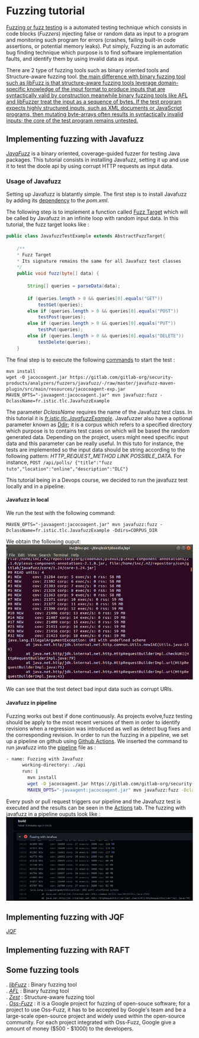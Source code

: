 # Fuzzing tutorial

[Fuzzing or fuzz testing](https://en.wikipedia.org/wiki/Fuzzing) is a automated testing technique which consists in code blocks (*Fuzzers*) injecting false or random data as input to a program and monitoring such program for errors (crashes, failing built-in code assertions, or potential memory leaks). Put simply, Fuzzing is an automatic bug finding technique which purpose is to find software implementation faults, and identify them by using invalid data as input.

There are 2 type of fuzzing tools such as binary oriented tools and Structure-aware fuzzing tool. [the main difference with binary fuzzing tool such as libFuzz is that structure-aware fuzzing tools leverage domain-specific knowledge of the input format to produce inputs that are syntactically valid by construction meanwhile binary fuzzing tools like AFL and libFuzzer treat the input as a sequence of bytes. If the test program expects highly structured inputs, such as XML documents or JavaScript programs, then mutating byte-arrays often results in syntactically invalid inputs; the core of the test program remains untested.](https://github.com/rohanpadhye/jqf#what-is-structure-aware-fuzzing) 

## Implementing fuzzing with Javafuzz
[*JavaFuzz*](https://gitlab.com/gitlab-org/security-products/analyzers/fuzzers/javafuzz) is a binary oriented, coverage-guided fuzzer for testing Java packages.
This tutorial consists in installing Javafuzz, setting it up and use it to test the doole api by using corrupt HTTP requests as input data.

### Usage of Javafuzz
Setting up Javafuzz is blatantly simple.
The first step is to install Javafuzz by adding its [dependency](https://gitlab.com/gitlab-org/security-products/analyzers/fuzzers/javafuzz#installing) to the *pom.xml*.

The following step is to implement a function called [Fuzz Target](https://gitlab.com/gitlab-org/security-products/analyzers/fuzzers/javafuzz#fuzz-target) which will be called by Javafuzz in an infinite loop with random input data. In this tutorial, the fuzz target looks like :
```Java
public class JavafuzzTestExample extends AbstractFuzzTarget{

	/**
	* Fuzz Target
	* Its signature remains the same for all Javafuzz test classes
	*/
    public void fuzz(byte[] data) {

        String[] queries = parseData(data);

        if (queries.length > 0 && queries[0].equals("GET"))
            testGet(queries);
        else if (queries.length > 0 && queries[0].equals("POST"))
            testPost(queries);
        else if (queries.length > 0 && queries[0].equals("PUT"))
            testPut(queries);
        else if (queries.length > 0 && queries[0].equals("DELETE"))
            testDelete(queries);
    }
```

The final step is to execute the following [commands](https://gitlab.com/gitlab-org/security-products/analyzers/fuzzers/javafuzz#running) to start the test :
```
mvn install
wget -O jacocoagent.jar https://gitlab.com/gitlab-org/security-products/analyzers/fuzzers/javafuzz/-/raw/master/javafuzz-maven-plugin/src/main/resources/jacocoagent-exp.jar
MAVEN_OPTS="-javaagent:jacocoagent.jar" mvn javafuzz:fuzz -DclassName=fr.istic.tlc.JavafuzzExample
```
The parameter *DclassName* requires the name of the Javafuzz test class. In this tutorial it is [*fr.istic.tlc.JavafuzzExample*](https://github.com/KomInc/doodle/blob/oss-fuzz-tuto/api/src/test/java/fr/istic/tlc/JavafuzzTestExample.java).
Javafuzzer also have a optional parameter known as [Ddir](https://gitlab.com/gitlab-org/security-products/analyzers/fuzzers/javafuzz#corpus); it is a corpus which refers to a specified directory which purpose is to contains test cases on which will be based the random generated data. Depending on the project, users might need specific input data and this parameter can be really useful. In this tuto for instance, the tests are implemented so the input data should be string according to the following pattern: *HTTP_REQUEST_METHOD LINK POSSIBLE_DATA*. For instance, ```POST /api/polls/ {"title":"fuzz tuto","location":"online","description":"DLC"}```

This tutorial being in a Devops course, we decided to run the javafuzz test locally and in a pipeline.

#### Javafuzz in local
We run the test with the following command:
```
MAVEN_OPTS="-javaagent:jacocoagent.jar" mvn javafuzz:fuzz -DclassName=fr.istic.tlc.JavafuzzExample -Ddirs=CORPUS_DIR
```
We obtain the following ouput:
![Alt Image text](api/src/main/resources/images/javafuzz_local_result.png?raw=true "Javafuzz in local ouput")

We can see that the test detect bad input data such as corrupt URIs.

#### Javafuzz in pipeline
Fuzzing works out best if done continuously. As projects evolve,fuzz testing should be apply to the most recent versions of them in order to identify revisions when a regression was introduced as well as detect bug fixes and the corresponding revision.
In order to run the fuzzing in a pipeline, we set up a pipeline on github using [Github Actions](https://github.com/features/actions). We inserted the command to run javafuzz into the [pipeline](https://github.com/KomInc/doodle/blob/oss-fuzz-tuto/.github/workflows/ci.yml) file as :
```bash
- name: Fuzzing with Javafuzz
      working-directory: ./api
      run: |
        mvn install
        wget -O jacocoagent.jar https://gitlab.com/gitlab-org/security-products/analyzers/fuzzers/javafuzz/-/raw/master/javafuzz-maven-plugin/src/main/resources/jacocoagent-exp.jar
        MAVEN_OPTS="-javaagent:jacocoagent.jar" mvn javafuzz:fuzz -DclassName=fr.istic.tlc.JavafuzzTestExample -Ddirs=CORPUS_DIR
```

Every push or pull request triggers our pipeline and the Javafuzz test is executed and the results can be seen in the [Actions](https://github.com/KomInc/doodle/actions) tab. The fuzzing with javafuzz in a pipeline ouputs look like :
![Alt Image text](api/src/main/resources/images/javafuzz_pipeline.png?raw=true "Javafuzz in pipeline")

## Implementing fuzzing with JQF
[*JQF*](https://github.com/rohanpadhye/jqf#what-is-structure-aware-fuzzing)

## Implementing fuzzing with RAFT

## Some fuzzing tools

. [*libFuzz*]() : Binary fuzzing tool\
. [*AFL*]() : Binary fuzzing tool\
. [*Zest*]() : Structure-aware fuzzing tool\
. [*Oss-Fuzz*](https://github.com/google/oss-fuzz) : it is a Google project for fuzzing of open-souce software; for a project to use Oss-Fuzz, it has to be accepted by Google's team and be a large-scale open-source project and widely used within the open-source community. For each project integrated with Oss-Fuzz, Google give a amount of money ($500 - $1000) to the developers.